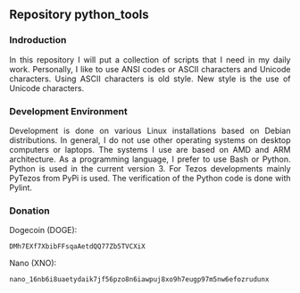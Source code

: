 ## Repository python_tools

### Indroduction

<p align="justify">In this repository I will put a collection of scripts that I need in my daily work. Personally, I like to use ANSI codes or ASCII characters and Unicode characters. Using ASCII characters is old style. New style is the use of Unicode characters.</p>

### Development Environment

<p align="justify">Development is done on various Linux installations based on Debian distributions. In general, I do not use other operating systems on desktop computers or laptops. The systems I use are based on AMD and ARM architecture. As a programming language, I prefer to use Bash or Python. Python is used in the current version 3. For Tezos developments mainly PyTezos from PyPi is used. The verification of the Python code is done with Pylint.</p>

### Donation

Dogecoin (DOGE):

<div class="snippet-clipboard-content position-relative overflow-auto" data-snippet-clipboard-copy-content="DMh7EXf7XbibFFsqaAetdQQ77Zb5TVCXiX"><pre><code>DMh7EXf7XbibFFsqaAetdQQ77Zb5TVCXiX</code></pre></div>

Nano (XNO):

<div class="snippet-clipboard-content position-relative overflow-auto" data-snippet-clipboard-copy-content="nano_16nb6i8uaetydaik7jf56pzo8n6iawpuj8xo9h7eugp97m5nw6efozrudunx"><pre><code>nano_16nb6i8uaetydaik7jf56pzo8n6iawpuj8xo9h7eugp97m5nw6efozrudunx</code></pre></div>
